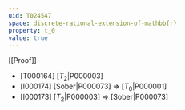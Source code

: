 ```yaml
---
uid: T024547
space: discrete-rational-extension-of-mathbb{r}
property: t_0
value: true
---
```

[[Proof]]

* [T000164] [$T_2$|P000003]
* [I000174] [Sober|P000073] => [$T_0$|P000001]
* [I000173] [$T_2$|P000003] => [Sober|P000073]

